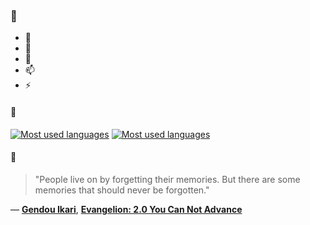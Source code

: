 ### 👋

- 🔭
- 🌱
- 💬
- 📫
- ⚡

#### 🧏

[![Most used languages](https://github-readme-stats-aynah.vercel.app/api/top-langs/?username=aynh&theme=solarized-dark&langs_count=6&layout=compact&hide_title=true)](https://github.com/anuraghazra/github-readme-stats#gh-dark-mode-only)
[![Most used languages](https://github-readme-stats-aynah.vercel.app/api/top-langs/?username=aynh&theme=solarized-light&langs_count=6&layout=compact&hide_title=true)](https://github.com/anuraghazra/github-readme-stats#gh-light-mode-only)

#### 💬

> "People live on by forgetting their memories. But there are some memories that should never be forgotten."

&mdash; [**Gendou Ikari**](https://myanimelist.net/character.php?q=Gendou%20Ikari&cat=character), [**Evangelion: 2.0 You Can Not Advance**](https://myanimelist.net/search/all?q=Evangelion%3A%202.0%20You%20Can%20Not%20Advance&cat=all)
